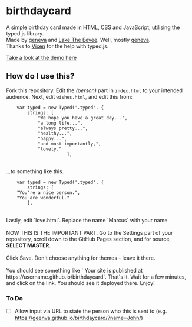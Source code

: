 # birthdaycard
A simple birthday card made in HTML, CSS and JavaScript, utilising the typed.js library.<br>
Made by [geneva](https://github.com/geenva) and [Lake The Eevee](https://github.com/LakeTheEevee). Well, mostly [geneva](https://github.com/geenva).<br>
Thanks to [Vixen](https://github.com/Vxxen) for the help with typed.js. 

[Take a look at the demo here](https://birthdaycard.marcuscodes.me)

## How do I use this?
Fork this repository. Edit the <em>(person)</em> part in `index.html` to your intended audience. Next, edit `wishes.html`, and edit this from:
```
    var typed = new Typed('.typed', {
        strings: [
            "We hope you have a great day...",
            "a long life...",
            "always pretty...",
            "healthy...",
            "happy...",
            "and most importantly,",
            "lovely."
        		       ],

```
<br>
...to something like this.<br>

```
    var typed = new Typed('.typed', {
        strings: [
    "You're a nice person.",
    "You are wonderful."
        ],
```

<br>
Lastly, edit `love.html`. Replace the name `Marcus` with your name.
<br><br>
NOW THIS IS THE IMPORTANT PART. Go to the Settings part of your repository, scroll down to the GitHub Pages section, and for source, <b>SELECT MASTER</b>. <br><br>Click Save. Don't choose anything for themes - leave it there. <br><br>You should see something like ` Your site is published at https://username.github.io/birthdaycard`. That's it. Wait for a few minutes, and click on the link. You should see it deployed there. Enjoy!

### To Do

* [ ] Allow input via URL to state the person who this is sent to (e.g. https://geenva.github.io/birthdaycard/?name=John/)
